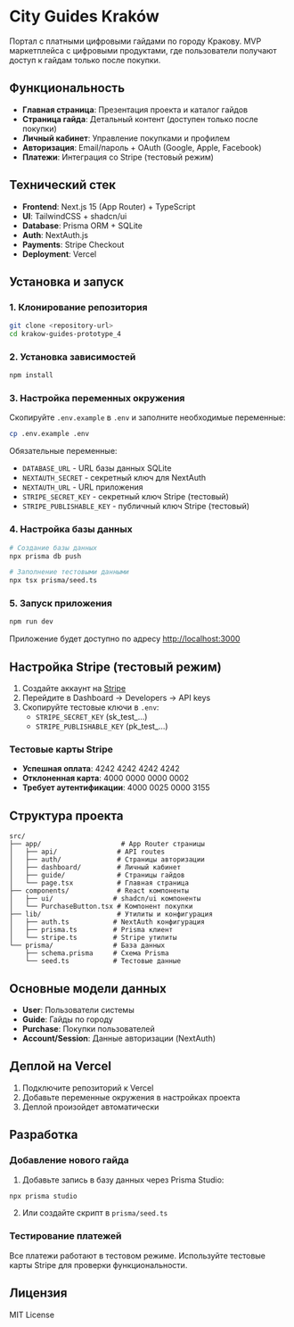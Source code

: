 # City Guides Kraków

Портал с платными цифровыми гайдами по городу Кракову. MVP маркетплейса с цифровыми продуктами, где пользователи получают доступ к гайдам только после покупки.

## Функциональность

- **Главная страница**: Презентация проекта и каталог гайдов
- **Страница гайда**: Детальный контент (доступен только после покупки)
- **Личный кабинет**: Управление покупками и профилем
- **Авторизация**: Email/пароль + OAuth (Google, Apple, Facebook)
- **Платежи**: Интеграция со Stripe (тестовый режим)

## Технический стек

- **Frontend**: Next.js 15 (App Router) + TypeScript
- **UI**: TailwindCSS + shadcn/ui
- **Database**: Prisma ORM + SQLite
- **Auth**: NextAuth.js
- **Payments**: Stripe Checkout
- **Deployment**: Vercel

## Установка и запуск

### 1. Клонирование репозитория

```bash
git clone <repository-url>
cd krakow-guides-prototype_4
```

### 2. Установка зависимостей

```bash
npm install
```

### 3. Настройка переменных окружения

Скопируйте `.env.example` в `.env` и заполните необходимые переменные:

```bash
cp .env.example .env
```

Обязательные переменные:
- `DATABASE_URL` - URL базы данных SQLite
- `NEXTAUTH_SECRET` - секретный ключ для NextAuth
- `NEXTAUTH_URL` - URL приложения
- `STRIPE_SECRET_KEY` - секретный ключ Stripe (тестовый)
- `STRIPE_PUBLISHABLE_KEY` - публичный ключ Stripe (тестовый)

### 4. Настройка базы данных

```bash
# Создание базы данных
npx prisma db push

# Заполнение тестовыми данными
npx tsx prisma/seed.ts
```

### 5. Запуск приложения

```bash
npm run dev
```

Приложение будет доступно по адресу [http://localhost:3000](http://localhost:3000)

## Настройка Stripe (тестовый режим)

1. Создайте аккаунт на [Stripe](https://stripe.com)
2. Перейдите в Dashboard → Developers → API keys
3. Скопируйте тестовые ключи в `.env`:
   - `STRIPE_SECRET_KEY` (sk_test_...)
   - `STRIPE_PUBLISHABLE_KEY` (pk_test_...)

### Тестовые карты Stripe

- **Успешная оплата**: 4242 4242 4242 4242
- **Отклоненная карта**: 4000 0000 0000 0002
- **Требует аутентификации**: 4000 0025 0000 3155

## Структура проекта

```
src/
├── app/                    # App Router страницы
│   ├── api/               # API routes
│   ├── auth/              # Страницы авторизации
│   ├── dashboard/         # Личный кабинет
│   ├── guide/             # Страницы гайдов
│   └── page.tsx           # Главная страница
├── components/            # React компоненты
│   ├── ui/               # shadcn/ui компоненты
│   └── PurchaseButton.tsx # Компонент покупки
├── lib/                   # Утилиты и конфигурация
│   ├── auth.ts           # NextAuth конфигурация
│   ├── prisma.ts         # Prisma клиент
│   └── stripe.ts         # Stripe утилиты
└── prisma/               # База данных
    ├── schema.prisma     # Схема Prisma
    └── seed.ts           # Тестовые данные
```

## Основные модели данных

- **User**: Пользователи системы
- **Guide**: Гайды по городу
- **Purchase**: Покупки пользователей
- **Account/Session**: Данные авторизации (NextAuth)

## Деплой на Vercel

1. Подключите репозиторий к Vercel
2. Добавьте переменные окружения в настройках проекта
3. Деплой произойдет автоматически

## Разработка

### Добавление нового гайда

1. Добавьте запись в базу данных через Prisma Studio:
```bash
npx prisma studio
```

2. Или создайте скрипт в `prisma/seed.ts`

### Тестирование платежей

Все платежи работают в тестовом режиме. Используйте тестовые карты Stripe для проверки функциональности.

## Лицензия

MIT License